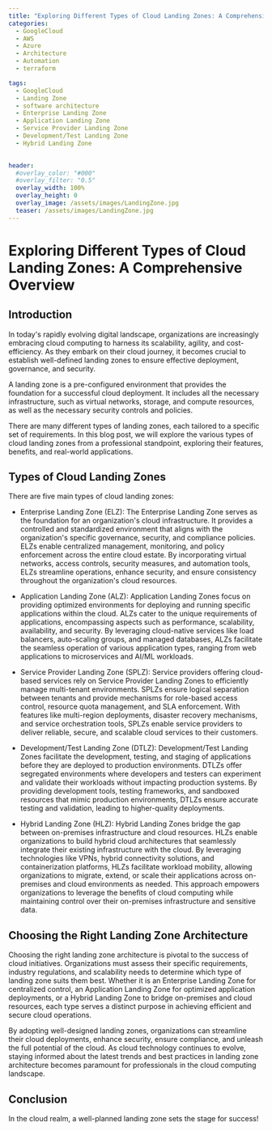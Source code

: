 ```yaml
---
title: "Exploring Different Types of Cloud Landing Zones: A Comprehensive Overview"
categories:
  - GoogleCloud
  - AWS
  - Azure
  - Architecture
  - Automation
  - terraform

tags:
  - GoogleCloud
  - Landing Zone
  - software architecture
  - Enterprise Landing Zone
  - Application Landing Zone 
  - Service Provider Landing Zone
  - Development/Test Landing Zone
  - Hybrid Landing Zone
  

header:
  #overlay_color: "#000"
  #overlay_filter: "0.5"
  overlay_width: 100%
  overlay_height: 0
  overlay_image: /assets/images/LandingZone.jpg
  teaser: /assets/images/LandingZone.jpg
---
```


# Exploring Different Types of Cloud Landing Zones: A Comprehensive Overview

## Introduction

In today's rapidly evolving digital landscape, organizations are increasingly embracing cloud computing to harness its scalability, agility, and cost-efficiency. As they embark on their cloud journey, it becomes crucial to establish well-defined landing zones to ensure effective deployment, governance, and security.

A landing zone is a pre-configured environment that provides the foundation for a successful cloud deployment. It includes all the necessary infrastructure, such as virtual networks, storage, and compute resources, as well as the necessary security controls and policies.

There are many different types of landing zones, each tailored to a specific set of requirements. In this blog post, we will explore the various types of cloud landing zones from a professional standpoint, exploring their features, benefits, and real-world applications.

## Types of Cloud Landing Zones

There are five main types of cloud landing zones:

- Enterprise Landing Zone (ELZ): The Enterprise Landing Zone serves as the foundation for an organization's cloud infrastructure. It provides a controlled and standardized environment that aligns with the organization's specific governance, security, and compliance policies. ELZs enable centralized management, monitoring, and policy enforcement across the entire cloud estate. By incorporating virtual networks, access controls, security measures, and automation tools, ELZs streamline operations, enhance security, and ensure consistency throughout the organization's cloud resources.

- Application Landing Zone (ALZ): Application Landing Zones focus on providing optimized environments for deploying and running specific applications within the cloud. ALZs cater to the unique requirements of applications, encompassing aspects such as performance, scalability, availability, and security. By leveraging cloud-native services like load balancers, auto-scaling groups, and managed databases, ALZs facilitate the seamless operation of various application types, ranging from web applications to microservices and AI/ML workloads.

- Service Provider Landing Zone (SPLZ): Service providers offering cloud-based services rely on Service Provider Landing Zones to efficiently manage multi-tenant environments. SPLZs ensure logical separation between tenants and provide mechanisms for role-based access control, resource quota management, and SLA enforcement. With features like multi-region deployments, disaster recovery mechanisms, and service orchestration tools, SPLZs enable service providers to deliver reliable, secure, and scalable cloud services to their customers.

- Development/Test Landing Zone (DTLZ): Development/Test Landing Zones facilitate the development, testing, and staging of applications before they are deployed to production environments. DTLZs offer segregated environments where developers and testers can experiment and validate their workloads without impacting production systems. By providing development tools, testing frameworks, and sandboxed resources that mimic production environments, DTLZs ensure accurate testing and validation, leading to higher-quality deployments.
- Hybrid Landing Zone (HLZ): Hybrid Landing Zones bridge the gap between on-premises infrastructure and cloud resources. HLZs enable organizations to build hybrid cloud architectures that seamlessly integrate their existing infrastructure with the cloud. By leveraging technologies like VPNs, hybrid connectivity solutions, and containerization platforms, HLZs facilitate workload mobility, allowing organizations to migrate, extend, or scale their applications across on-premises and cloud environments as needed. This approach empowers organizations to leverage the benefits of cloud computing while maintaining control over their on-premises infrastructure and sensitive data.

## Choosing the Right Landing Zone Architecture

Choosing the right landing zone architecture is pivotal to the success of cloud initiatives. Organizations must assess their specific requirements, industry regulations, and scalability needs to determine which type of landing zone suits them best. Whether it is an Enterprise Landing Zone for centralized control, an Application Landing Zone for optimized application deployments, or a Hybrid Landing Zone to bridge on-premises and cloud resources, each type serves a distinct purpose in achieving efficient and secure cloud operations.

By adopting well-designed landing zones, organizations can streamline their cloud deployments, enhance security, ensure compliance, and unleash the full potential of the cloud. As cloud technology continues to evolve, staying informed about the latest trends and best practices in landing zone architecture becomes paramount for professionals in the cloud computing landscape.

## Conclusion

In the cloud realm, a well-planned landing zone sets the stage for success!
